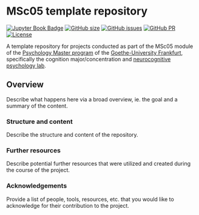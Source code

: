# MSc05 template repository

[![Jupyter Book Badge](https://jupyterbook.org/badge.svg)](http://www.peerherholz.github.io/MSc05_template_repository/)
[![GitHub size](https://img.shields.io/github/repo-size/PeerHerholz/MSc05_template_repository)](https://github.com/repronim/OHBMEducation-2022/archive/master.zip)
[![GitHub issues](https://img.shields.io/github/issues/PeerHerholz/MSc05_template_repository?style=plastic)](https://github.com/PeerHerholz/MSc05_template_repository/issues)
[![GitHub PR](https://img.shields.io/github/issues-pr/PeerHerholz/MSc05_template_repository)](https://github.com/PeerHerholz/MSc05_template_repository/pulls)
[![License](https://img.shields.io/github/license/PeerHerholz/MSc05_template_repository)](https://github.com/PeerHerholz/MSc05_template_repository)

A template repository for projects conducted as part of the MSc05 module of the [Psychology Master program](https://www.psychologie.uni-frankfurt.de/48331594/Willkommen_auf_den_Seiten_des_Instituts_f%C3%BCr_Psychologie?legacy_request=1) of the [Goethe-University Frankfurt](https://www.uni-frankfurt.de/de?), specifically the cognition major/concentration and [neurocognitive psychology lab](http://www.fiebachlab.org/).

## Overview

Describe what happens here via a broad overview, ie. the goal and a summary of the content.

### Structure and content

Describe the structure and content of the repository.

### Further resources

Describe potential further resources that were utilized and created during the course of the project.

### Acknowledgements

Provide a list of people, tools, resources, etc. that you would like to acknowledge for their contribution to the project.




